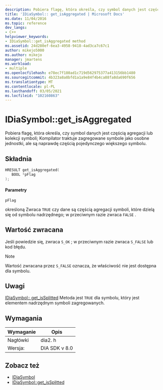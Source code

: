 ```yaml
---
description: Pobiera flagę, która określa, czy symbol danych jest częścią agregacji lub kolekcji symboli; Kompilator traktuje zagregowane symbole jako osobne jednostki, ale są naprawdę częścią pojedynczego większego symbolu.
title: 'IDiaSymbol:: get_isAggregated | Microsoft Docs'
ms.date: 11/04/2016
ms.topic: reference
dev_langs:
- C++
helpviewer_keywords:
- IDiaSymbol::get_isAggregated method
ms.assetid: 24d280ef-6ea3-4958-9418-4ad3ca7c67c1
author: mikejo5000
ms.author: mikejo
manager: jmartens
ms.workload:
- multiple
ms.openlocfilehash: e78ec7f180ad1c719d562975377a413156bb1480
ms.sourcegitcommit: 4b323a8a8bfd1a1a9e84f4b4ca88fa8da690f656
ms.translationtype: MT
ms.contentlocale: pl-PL
ms.lasthandoff: 03/05/2021
ms.locfileid: "102160863"
---
```

# <a name="idiasymbolget_isaggregated"></a>IDiaSymbol::get_isAggregated
Pobiera flagę, która określa, czy symbol danych jest częścią agregacji lub kolekcji symboli; Kompilator traktuje zagregowane symbole jako osobne jednostki, ale są naprawdę częścią pojedynczego większego symbolu.

## <a name="syntax"></a>Składnia

```C++
HRESULT get_isAggregated(
   BOOL *pFlag
);
```

#### <a name="parameters"></a>Parametry
 `pFlag`

określoną Zwraca `TRUE` czy dane są częścią agregacji symboli, które dzielą się od symbolu nadrzędnego; w przeciwnym razie zwraca `FALSE` .

## <a name="return-value"></a>Wartość zwracana
 Jeśli powiedzie się, zwraca `S_OK` ; w przeciwnym razie zwraca `S_FALSE` lub kod błędu.

> [!NOTE]
> Wartość zwracana przez `S_FALSE` oznacza, że właściwość nie jest dostępna dla symbolu.

## <a name="remarks"></a>Uwagi
 [IDiaSymbol:: get_isSplitted](../../debugger/debug-interface-access/idiasymbol-get-issplitted.md) Metoda jest `TRUE` dla symbolu, który jest elementem nadrzędnym symboli zagregowanych.

## <a name="requirements"></a>Wymagania

|Wymaganie|Opis|
|-----------------|-----------------|
|Nagłówki|dia2. h|
|Wersja:|DIA SDK v 8.0|

## <a name="see-also"></a>Zobacz też
- [IDiaSymbol](../../debugger/debug-interface-access/idiasymbol.md)
- [IDiaSymbol::get_isSplitted](../../debugger/debug-interface-access/idiasymbol-get-issplitted.md)
